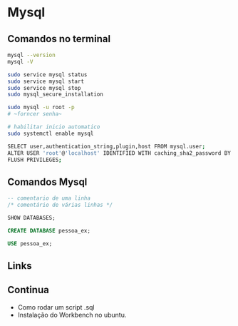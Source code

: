 # Mysql

## Comandos no terminal

~~~bash
mysql --version
mysql -V

sudo service mysql status
sudo service mysql start
sudo service mysql stop
sudo mysql_secure_installation

sudo mysql -u root -p 
# ~forncer senha~

# habilitar inicio automatico
sudo systemctl enable mysql

SELECT user,authentication_string,plugin,host FROM mysql.user;
ALTER USER 'root'@'localhost' IDENTIFIED WITH caching_sha2_password BY 'root';
FLUSH PRIVILEGES;
~~~

## Comandos Mysql

~~~sql
-- comentario de uma linha
/* comentário de várias linhas */

SHOW DATABASES; 

CREATE DATABASE pessoa_ex;

USE pessoa_ex;
~~~

## Links

## Continua

- Como rodar um script .sql
- Instalação do Workbench no ubuntu.
